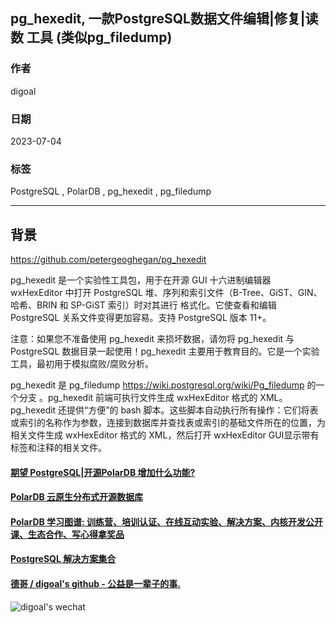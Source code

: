## pg_hexedit, 一款PostgreSQL数据文件编辑|修复|读数 工具 (类似pg_filedump)  
                                                                      
### 作者                                                
digoal                                                
                                                
### 日期                                                
2023-07-04                                            
                                                
### 标签                                                
PostgreSQL , PolarDB , pg_hexedit , pg_filedump              
                                                
----                                                
                                                
## 背景      
    
https://github.com/petergeoghegan/pg_hexedit  
  
  
pg_hexedit 是一个实验性工具包，用于在开源 GUI 十六进制编辑器 wxHexEditor 中打开 PostgreSQL 堆、序列和索引文件（B-Tree、GiST、GIN、哈希、BRIN 和 SP-GiST 索引）时对其进行 格式化。它使查看和编辑 PostgreSQL 关系文件变得更加容易。支持 PostgreSQL 版本 11+。  
  
注意：如果您不准备使用 pg_hexedit 来损坏数据，请勿将 pg_hexedit 与 PostgreSQL 数据目录一起使用！pg_hexedit 主要用于教育目的。它是一个实验工具，最初用于模拟腐败/腐败分析。  
  
pg_hexedit 是 pg_filedump https://wiki.postgresql.org/wiki/Pg_filedump 的一个分支 。pg_hexedit 前端可执行文件生成 wxHexEditor 格式的 XML。pg_hexedit 还提供“方便”的 bash 脚本。这些脚本自动执行所有操作：它们将表或索引的名称作为参数，连接到数据库并查找表或索引的基础文件所在的位置，为相关文件生成 wxHexEditor 格式的 XML，然后打开 wxHexEditor GUI显示带有标签和注释的相关文件。  
  
     
  
#### [期望 PostgreSQL|开源PolarDB 增加什么功能?](https://github.com/digoal/blog/issues/76 "269ac3d1c492e938c0191101c7238216")
  
  
#### [PolarDB 云原生分布式开源数据库](https://github.com/ApsaraDB "57258f76c37864c6e6d23383d05714ea")
  
  
#### [PolarDB 学习图谱: 训练营、培训认证、在线互动实验、解决方案、内核开发公开课、生态合作、写心得拿奖品](https://www.aliyun.com/database/openpolardb/activity "8642f60e04ed0c814bf9cb9677976bd4")
  
  
#### [PostgreSQL 解决方案集合](../201706/20170601_02.md "40cff096e9ed7122c512b35d8561d9c8")
  
  
#### [德哥 / digoal's github - 公益是一辈子的事.](https://github.com/digoal/blog/blob/master/README.md "22709685feb7cab07d30f30387f0a9ae")
  
  
![digoal's wechat](../pic/digoal_weixin.jpg "f7ad92eeba24523fd47a6e1a0e691b59")
  
